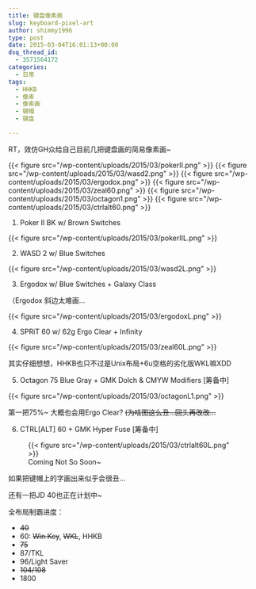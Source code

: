 ```yaml
---
title: 键盘像素画
slug: keyboard-pixel-art
author: shimmy1996
type: post
date: 2015-03-04T16:01:13+00:00
dsq_thread_id:
  - 3571564172
categories:
  - 日常
tags:
  - HHKB
  - 像素
  - 像素画
  - 键帽
  - 键盘

---
```

RT，效仿GH众给自己目前几把键盘画的简易像素画~

{{< figure src="/wp-content/uploads/2015/03/pokerII.png" >}}
{{< figure src="/wp-content/uploads/2015/03/wasd2.png" >}}
{{< figure src="/wp-content/uploads/2015/03/ergodox.png" >}}
{{< figure src="/wp-content/uploads/2015/03/zeal60.png" >}}
{{< figure src="/wp-content/uploads/2015/03/octagon1.png" >}}
{{< figure src="/wp-content/uploads/2015/03/ctrlalt60.png" >}}

  1. Poker II BK w/ Brown Switches

{{< figure src="/wp-content/uploads/2015/03/pokerIIL.png" >}}

  2. WASD 2 w/ Blue Switches

{{< figure src="/wp-content/uploads/2015/03/wasd2L.png" >}}

  3. Ergodox w/ Blue Switches + Galaxy Class

（Ergodox 斜边太难画&#8230;

{{< figure src="/wp-content/uploads/2015/03/ergodoxL.png" >}}

  4. SPRiT 60 w/ 62g Ergo Clear + Infinity

{{< figure src="/wp-content/uploads/2015/03/zeal60L.png" >}}

其实仔细想想，HHKB也只不过是Unix布局+6u空格的劣化版WKL嘛XDD

  5. Octagon 75 Blue Gray + GMK Dolch & CMYW Modifiers [筹备中]

{{< figure src="/wp-content/uploads/2015/03/octagonL1.png" >}}

第一把75%~ 大概也会用Ergo Clear? <del>(为啥图这么丑&#8230;回头再改改&#8230;</del>

  6. CTRL[ALT] 60 + GMK Hyper Fuse [筹备中]

<figure>
{{< figure src="/wp-content/uploads/2015/03/ctrlalt60L.png" >}}
<figcaption>Coming Not So Soon~</figcaption>
</figure>

如果把键帽上的字画出来似乎会很丑&#8230;

还有一把JD 40也正在计划中~

全布局制霸进度：

  * <del>40</del>
  * 60: <del>Win Key</del>, <del>WKL</del>, HHKB
  * <del>75</del>
  * 87/TKL
  * 96/Light Saver
  * <del>104/108</del>
  * 1800
